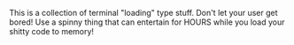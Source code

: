 This is a collection of terminal "loading" type stuff. Don't let your user get bored! Use a spinny thing that can entertain for HOURS while you load your shitty code to memory!
